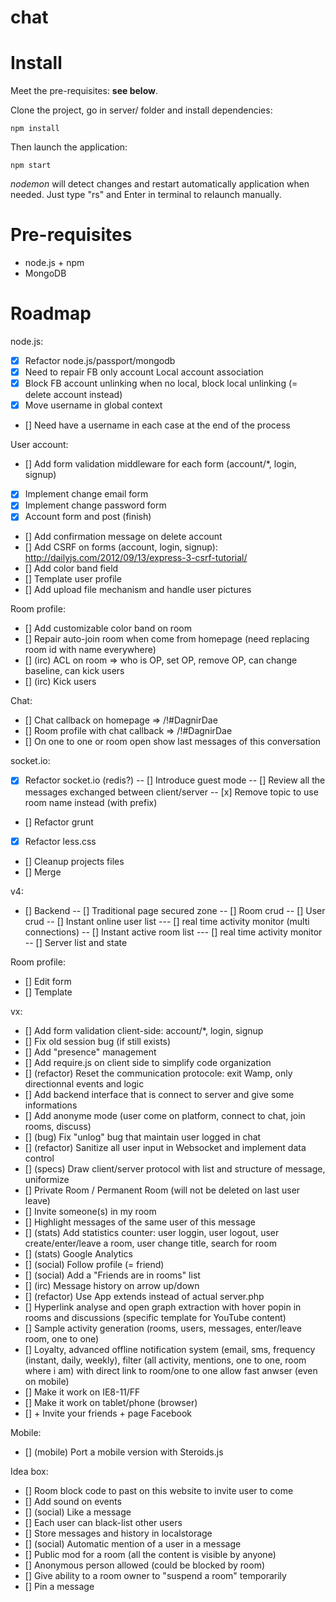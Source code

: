 chat
====

# Install

Meet the pre-requisites: **see below**.

Clone the project, go in server/ folder and install dependencies:

```
npm install
```

Then launch the application:

```
npm start
```

*nodemon* will detect changes and restart automatically application when needed. Just type "rs" and Enter in terminal to relaunch manually.

# Pre-requisites

* node.js + npm
* MongoDB

# Roadmap

node.js:
- [x] Refactor node.js/passport/mongodb
- [x] Need to repair FB only account Local account association
- [x] Block FB account unlinking when no local, block local unlinking (= delete account instead)
- [x] Move username in global context
- [] Need have a username in each case at the end of the process

User account:
- [] Add form validation middleware for each form (account/*, login, signup)
- [x] Implement change email form
- [x] Implement change password form
- [x] Account form and post (finish)
- [] Add confirmation message on delete account
- [] Add CSRF on forms (account, login, signup): http://dailyjs.com/2012/09/13/express-3-csrf-tutorial/
- [] Add color band field
- [] Template user profile
- [] Add upload file mechanism and handle user pictures

Room profile:
- [] Add customizable color band on room
- [] Repair auto-join room when come from homepage (need replacing room id with name everywhere)
- [] (irc) ACL on room => who is OP, set OP, remove OP, can change baseline, can kick users
- [] (irc) Kick users

Chat:
- [] Chat callback on homepage => /!#DagnirDae
- [] Room profile with chat callback => /!#DagnirDae
- [] On one to one or room open show last messages of this conversation

socket.io:
- [x] Refactor socket.io (redis?)
-- [] Introduce guest mode
-- [] Review all the messages exchanged between client/server
-- [x] Remove topic to use room name instead (with prefix)

- [] Refactor grunt
- [x] Refactor less.css
- [] Cleanup projects files
- [] Merge

v4:
- [] Backend
-- [] Traditional page secured zone
-- [] Room crud
-- [] User crud
-- [] Instant online user list
--- [] real time activity monitor (multi connections)
-- [] Instant active room list
--- [] real time activity monitor
-- [] Server list and state

Room profile:
- [] Edit form
- [] Template

vx:
- [] Add form validation client-side: account/*, login, signup
- [] Fix old session bug (if still exists)
- [] Add "presence" management
- [] Add require.js on client side to simplify code organization
- [] (refactor) Reset the communication protocole: exit Wamp, only directionnal events and logic
- [] Add backend interface that is connect to server and give some informations
- [] Add anonyme mode (user come on platform, connect to chat, join rooms, discuss)
- [] (bug) Fix "unlog" bug that maintain user logged in chat
- [] (refactor) Sanitize all user input in Websocket and implement data control
- [] (specs) Draw client/server protocol with list and structure of message, uniformize
- [] Private Room / Permanent Room (will not be deleted on last user leave)
- [] Invite someone(s) in my room
- [] Highlight messages of the same user of this message
- [] (stats) Add statistics counter: user loggin, user logout, user create/enter/leave a room, user change title, search for room
- [] (stats) Google Analytics
- [] (social) Follow profile (= friend)
- [] (social) Add a "Friends are in rooms" list
- [] (irc) Message history on arrow up/down
- [] (refactor) Use App extends instead of actual server.php
- [] Hyperlink analyse and open graph extraction with hover popin in rooms and discussions (specific template for YouTube content)
- [] Sample activity generation (rooms, users, messages, enter/leave room, one to one)
- [] Loyalty, advanced offline notification system (email, sms, frequency (instant, daily, weekly), filter (all activity, mentions, one to one, room where i am) with direct link to room/one to one allow fast anwser (even on mobile)
- [] Make it work on IE8-11/FF
- [] Make it work on tablet/phone (browser)
- [] + Invite your friends + page Facebook

Mobile:
- [] (mobile) Port a mobile version with Steroids.js

Idea box:
- [] Room block code to past on this website to invite user to come
- [] Add sound on events
- [] (social) Like a message
- [] Each user can black-list other users
- [] Store messages and history in localstorage
- [] (social) Automatic mention of a user in a message
- [] Public mod for a room (all the content is visible by anyone)
- [] Anonymous person allowed (could be blocked by room)
- [] Give ability to a room owner to "suspend a room" temporarily
- [] Pin a message
